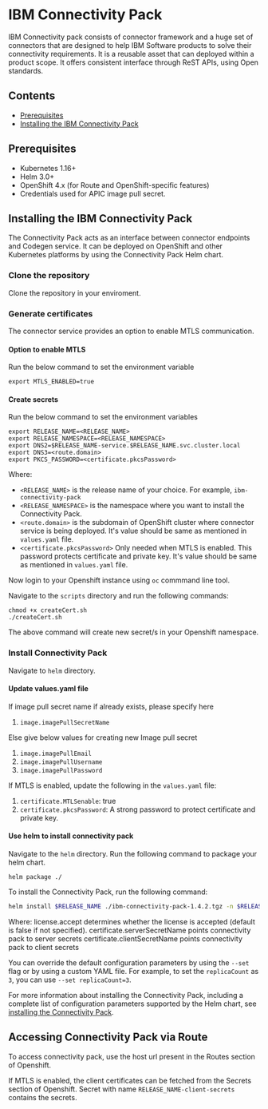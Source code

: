 # IBM Connectivity Pack

IBM Connectivity pack consists of connector framework and a huge set of connectors that are designed to help IBM Software products to solve their connectivity requirements. It is a reusable asset that can deployed within a product scope. It offers consistent interface through ReST APIs, using Open standards.

## Contents

- [Prerequisites](./README.md#prerequisites)
- [Installing the IBM Connectivity Pack](./README.md#installing-the-ibm-connectivity-pack)

## Prerequisites

- Kubernetes 1.16+
- Helm 3.0+
- OpenShift 4.x (for Route and OpenShift-specific features)
- Credentials used for APIC image pull secret.

## Installing the IBM Connectivity Pack

The Connectivity Pack acts as an interface between connector endpoints and Codegen service. It can be deployed on OpenShift and other Kubernetes platforms by using the Connectivity Pack Helm chart.

### Clone the repository
Clone the repository in your enviroment.

### Generate certificates
The connector service provides an option to enable MTLS communication.

#### Option to enable MTLS
Run the below command to set the environment variable
```
export MTLS_ENABLED=true
```

#### Create secrets
Run the below command to set the environment variables
```
export RELEASE_NAME=<RELEASE_NAME>
export RELEASE_NAMESPACE=<RELEASE_NAMESPACE>
export DNS2=$RELEASE_NAME-service.$RELEASE_NAME.svc.cluster.local
export DNS3=<route.domain>
export PKCS_PASSWORD=<certificate.pkcsPassword>
```

Where:

- `<RELEASE_NAME>` is the release name of your choice. For example, `ibm-connectivity-pack`
- `<RELEASE_NAMESPACE>` is the namespace where you want to install the Connectivity Pack.
- `<route.domain>` is the subdomain of OpenShift cluster where connector service is being deployed. It's value should be same as mentioned in `values.yaml` file.
- `<certificate.pkcsPassword>` Only needed when MTLS is enabled. This password protects certificate and private key. It's value should be same as mentioned in `values.yaml` file.


Now login to your Openshift instance using `oc` commmand line tool.

Navigate to the `scripts` directory and run the following commands:
```
chmod +x createCert.sh
./createCert.sh
```
The above command will create new secret/s in your Openshift namespace.

### Install Connectivity Pack

Navigate to `helm` directory.

#### Update values.yaml file

If image pull secret name if already exists, please specify here
1. `image.imagePullSecretName`

Else give below values for creating new Image pull secret
1. `image.imagePullEmail`
2. `image.imagePullUsername`
3. `image.imagePullPassword`

If MTLS is enabled, update the following in the `values.yaml` file:
1. `certificate.MTLSenable`: true
2. `certificate.pkcsPassword`: A strong password to protect certificate and private key.

#### Use helm to install connectivity pack

Navigate to the `helm` directory.
Run the following command to package your helm chart.
```
helm package ./
```

To install the Connectivity Pack, run the following command:

```bash
helm install $RELEASE_NAME ./ibm-connectivity-pack-1.4.2.tgz -n $RELEASE_NAMESPACE --set license.accept=true --set certificate.serverSecretName=$RELEASE_NAME-server-secrets --set certificate.clientSecretName=$RELEASE_NAME-client-secrets
```

Where:
license.accept determines whether the license is accepted (default is false if not specified).
certificate.serverSecretName points connectivity pack to server secrets
certificate.clientSecretName points connectivity pack to client secrets

You can override the default configuration parameters by using the `--set` flag or by using a custom YAML file. For example, to set the `replicaCount` as `3`, you can use `--set replicaCount=3`.

For more information about installing the Connectivity Pack, including a complete list of configuration parameters supported by the Helm chart, see [installing the Connectivity Pack](/helm/README.md#configuration).

## Accessing Connectivity Pack via Route

To access connectivity pack, use the host url present in the Routes section of Openshift.

If MTLS is enabled, the client certificates can be fetched from the Secrets section of Openshift. Secret with name `RELEASE_NAME-client-secrets` contains the secrets.
